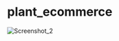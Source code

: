 # plant_ecommerce

![Screenshot_2](https://user-images.githubusercontent.com/107944445/209442866-8fda4919-20f2-4085-852b-b70dbe00518a.png)
